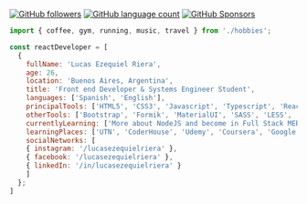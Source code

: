 [![GitHub followers](https://img.shields.io/github/followers/lucasezequielriera?tab=repositories?label=Follow%20me&logoColor=%21%5BGitHub%20followers%5D%28https%3A%2F%2Fimg.shields.io%2Fgithub%2Ffollowers%2Flucasezequielriera%3Flabel%3DFollow%2520me%26style%3Dsocial%29&style=social)](https://github.com/lucasezequielriera?tab=repositories)
[![GitHub language count](https://img.shields.io/github/languages/count/lucasezequielriera/escuelasiade_it?color=good&label=Languages&logo=React)](https://github.com/lucasezequielriera)
[![GitHub Sponsors](https://img.shields.io/github/sponsors/lucasezequielriera?color=red&label=Sponsors&logo=w3c)](https://github.com/lucasezequielriera)

```javascript
import { coffee, gym, running, music, travel } from './hobbies';

const reactDeveloper = [
  {
    fullName: 'Lucas Ezequiel Riera',
    age: 26,
    location: 'Buenos Aires, Argentina',
    title: 'Front end Developer & Systems Engineer Student',
    languages: ['Spanish', 'English'],
    principalTools: ['HTML5', 'CSS3', 'Javascript', 'Typescript', 'ReactJS', 'AntDesign', 'Firebase', 'NodeJS', 'MongoDB', 'Express'],
    otherTools: ['Bootstrap', 'Formik', 'MaterialUI', 'SASS', 'LESS', 'Tailwind', 'MySQL', 'PHP', 'NextJS'],
    currentlyLearning: ['More about NodeJS and become in Full Stack MERN Developer'],
    learningPlaces: ['UTN', 'CoderHouse', 'Udemy', 'Coursera', 'Google Activate'],
    socialNetworks: [
    { instagram: '/lucasezequielriera' },
    { facebook: '/lucasezequielriera' },
    { linkedIn: '/in/lucasezequielriera' }
    ]
  };
]
```
